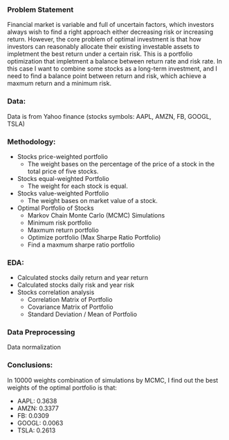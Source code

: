 ### Problem Statement

  Financial market is variable and full of uncertain factors, which investors always wish to find a right approach either decreasing risk or increasing return. However, the core problem of optimal investment is that how investors can reasonably allocate their existing investable assets to impletment the best return under a certain risk. This is a portfolio optimization that impletment a balance between return rate and risk rate. In this case I want to combine some stocks as a long-term investment, and I need to find a balance point between return and risk, which achieve a maxmum return and a minimum risk.


### Data:
  Data is from Yahoo finance (stocks symbols: AAPL, AMZN, FB, GOOGL, TSLA)
  
  
### Methodology:
  - Stocks price-weighted portfolio
    - The weight bases on the percentage of the price of a stock in the total price of five stocks.
  - Stocks equal-weighted Portfolio
    - The weight for each stock is equal.
  - Stocks value-weighted Portfolio
    - The weight bases on market value of a stock.
  - Optimal Portfolio of Stocks
    - Markov Chain Monte Carlo (MCMC) Simulations
    - Minimum risk portfolio
    - Maxmum return portfolio
    - Optimize portfolio (Max Sharpe Ratio Portfolio)
    - Find a maxmum sharpe ratio portfolio


### EDA:
  - Calculated stocks daily return and year return
  - Calculated stocks daily risk and year risk
  - Stocks correlation analysis
    - Correlation Matrix of Portfolio
    - Covariance Matrix of Portfolio
    - Standard Deviation / Mean of Portfolio


### Data Preprocessing
   Data normalization
   
  
### Conclusions:
  In 10000 weights combination of simulations by MCMC, I find out the best weights of the optimal portfolio is that:
  - AAPL: 0.3638
  - AMZN: 0.3377
  - FB: 0.0309
  - GOOGL: 0.0063
  - TSLA: 0.2613
